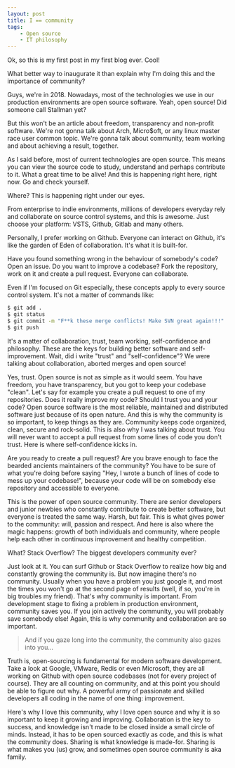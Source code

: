```yaml
---
layout: post
title: I == community
tags:
    - Open source
    - IT philosophy
---
```


Ok, so this is my first post in my first blog ever. Cool!

What better way to inaugurate it than explain why I'm doing this and the importance of community?
<!--more-->

Guys, we're in 2018. Nowadays, most of the technologies we use in our production environments are open source software.
Yeah, open source! Did someone call Stallman yet?

But this won't be an article about freedom, transparency and non-profit software. We're not gonna talk about Arch, Micro$oft,
or any linux master race user common topic. We're gonna talk about community, team working and about achieving a result, together.

As I said before, most of current technologies are open source. This means you can view the source code to study,
understand and perhaps contribute to it. What a great time to be alive!
And this is happening right here, right now. Go and check yourself.

Where? This is happening right under our eyes.

From enterprise to indie environments, millions of developers everyday rely and collaborate on source control systems,
and this is awesome. Just choose your platform: VSTS, Github, Gitlab and many others.

Personally, I prefer working on Github. Everyone can interact on Github, it's like the garden of Eden of collaboration. 
It's what it is built-for. 

Have you found something wrong in the behaviour of somebody's code? Open an issue. Do you want to improve a codebase?
Fork the repository, work on it and create a pull request. Everyone can collaborate.

Even if I'm focused on Git especially, these concepts apply to every source control system. It's not a matter of commands like:

```bash
$ git add .
$ git status
$ git commit -m "F**k these merge conflicts! Make SVN great again!!!"
$ git push
```

It's a matter of collaboration, trust, team working, self-confidence and philosophy.
These are the keys for building better software and self-improvement. Wait, did i write "trust" and "self-confidence"?
We were talking about collaboration, aborted merges and open source!

Yes, trust. Open source is not as simple as it would seem. You have freedom, you have transparency, but you got to keep 
your codebase "clean". Let's say for example you create a pull request to one of my repositories. Does it really improve my code?
Should I trust you and your code? Open source software is the most reliable, maintained and distributed software just because
of its open nature. And this is why the community is so important, to keep things as they are. Community keeps code organized,
clean, secure and rock-solid. This is also why I was talking about trust. You will never want to accept a pull request
from some lines of code you don't trust. Here is where self-confidence kicks in.

Are you ready to create a pull request? Are you brave enough to face the bearded ancients maintainers of the community?
You have to be sure of what you're doing before saying "Hey, I wrote a bunch of lines of code to mess up your codebase!",
because your code will be on somebody else repository and accessible to everyone.

This is the power of open source community. There are senior developers and junior newbies who constantly contribute to 
create better software, but everyone is treated the same way. Harsh, but fair. This is what gives power to the community:
will, passion and respect. And here is also where the magic happens: growth of both individuals and community,
where people help each other in continuous improvement and healthy competition.

What? Stack Overflow? The biggest developers community ever?

Just look at it. You can surf Github or Stack Overflow to realize how big and constantly growing the community is. But now
imagine there's no community. Usually when you have a problem you just google it, and most the times you won't go at the second
page of results (well, if so, you're in big troubles my friend). That's why community is important. From development stage 
to fixing a problem in production environment, community saves you. If you join actively the community, you will
probably save somebody else! Again, this is why community and collaboration are so important.

> And if you gaze long into the community, the community also gazes into you...

Truth is, open-sourcing is fundamental for modern software development. Take a look at Google, VMware, Redis or even Microsoft,
they are all working on Github with open source codebases (not for every project of course). They are all counting on
community, and at this point you should be able to figure out why. A powerful army of passionate and skilled developers
all coding in the name of one thing: improvement.

Here's why I love this community, why I love open source and why it is so important to keep it growing and improving.
Collaboration is the key to success, and knowledge isn't made to be closed inside a small circle of minds.
Instead, it has to be open sourced exactly as code, and this is what the community does. Sharing is what knowledge is made-for.
Sharing is what makes you (us) grow, and sometimes open source community is aka family.